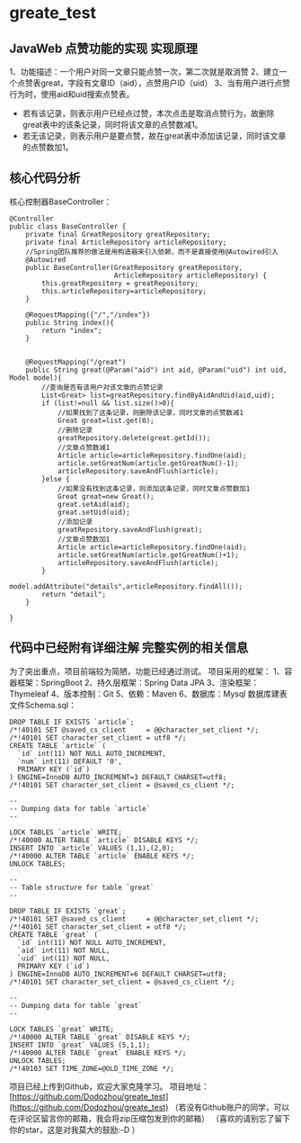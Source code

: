 # greate_test
JavaWeb 点赞功能的实现
实现原理
----
1、功能描述：一个用户对同一文章只能点赞一次，第二次就是取消赞
2、建立一个点赞表great，字段有文章ID（aid），点赞用户ID（uid）
3、当有用户进行点赞行为时，使用aid和uid搜索点赞表。

 - 若有该记录，则表示用户已经点过赞，本次点击是取消点赞行为，故删除great表中的该条记录，同时将该文章的点赞数减1。
 - 若无该记录，则表示用户是要点赞，故在great表中添加该记录，同时该文章的点赞数加1。

核心代码分析
------
核心控制器BaseController：

```
@Controller
public class BaseController {
    private final GreatRepository greatRepository;
    private final ArticleRepository articleRepository;
    //Spring团队推荐的做法是用构造器来引入依赖，而不是直接使用@Autowired引入
    @Autowired
    public BaseController(GreatRepository greatRepository,
                          ArticleRepository articleRepository) {
        this.greatRepository = greatRepository;
        this.articleRepository=articleRepository;
    }

    @RequestMapping({"/","/index"})
    public String index(){
        return "index";
    }


    @RequestMapping("/great")
    public String great(@Param("aid") int aid, @Param("uid") int uid, Model model){
        //查询是否有该用户对该文章的点赞记录
        List<Great> list=greatRepository.findByAidAndUid(aid,uid);
        if (list!=null && list.size()>0){
            //如果找到了这条记录，则删除该记录，同时文章的点赞数减1
            Great great=list.get(0);
            //删除记录
            greatRepository.delete(great.getId());
            //文章点赞数减1
            Article article=articleRepository.findOne(aid);
            article.setGreatNum(article.getGreatNum()-1);
            articleRepository.saveAndFlush(article);
        }else {
            //如果没有找到这条记录，则添加这条记录，同时文章点赞数加1
            Great great=new Great();
            great.setAid(aid);
            great.setUid(uid);
            //添加记录
            greatRepository.saveAndFlush(great);
            //文章点赞数加1
            Article article=articleRepository.findOne(aid);
            article.setGreatNum(article.getGreatNum()+1);
            articleRepository.saveAndFlush(article);
        }
                model.addAttribute("details",articleRepository.findAll());
        return "detail";
    }

}

```
代码中已经附有详细注解
完整实例的相关信息
---------
为了突出重点，项目前端较为简陋，功能已经通过测试。
项目采用的框架：
1、容器框架：SpringBoot
2、持久层框架：Spring Data JPA
3、渲染框架：Thymeleaf
4、版本控制：Git
5、依赖：Maven
6、数据库：Mysql
数据库建表文件Schema.sql：

```
DROP TABLE IF EXISTS `article`;
/*!40101 SET @saved_cs_client     = @@character_set_client */;
/*!40101 SET character_set_client = utf8 */;
CREATE TABLE `article` (
  `id` int(11) NOT NULL AUTO_INCREMENT,
  `num` int(11) DEFAULT '0',
  PRIMARY KEY (`id`)
) ENGINE=InnoDB AUTO_INCREMENT=3 DEFAULT CHARSET=utf8;
/*!40101 SET character_set_client = @saved_cs_client */;

--
-- Dumping data for table `article`
--

LOCK TABLES `article` WRITE;
/*!40000 ALTER TABLE `article` DISABLE KEYS */;
INSERT INTO `article` VALUES (1,1),(2,0);
/*!40000 ALTER TABLE `article` ENABLE KEYS */;
UNLOCK TABLES;

--
-- Table structure for table `great`
--

DROP TABLE IF EXISTS `great`;
/*!40101 SET @saved_cs_client     = @@character_set_client */;
/*!40101 SET character_set_client = utf8 */;
CREATE TABLE `great` (
  `id` int(11) NOT NULL AUTO_INCREMENT,
  `aid` int(11) NOT NULL,
  `uid` int(11) NOT NULL,
  PRIMARY KEY (`id`)
) ENGINE=InnoDB AUTO_INCREMENT=6 DEFAULT CHARSET=utf8;
/*!40101 SET character_set_client = @saved_cs_client */;

--
-- Dumping data for table `great`
--

LOCK TABLES `great` WRITE;
/*!40000 ALTER TABLE `great` DISABLE KEYS */;
INSERT INTO `great` VALUES (5,1,1);
/*!40000 ALTER TABLE `great` ENABLE KEYS */;
UNLOCK TABLES;
/*!40103 SET TIME_ZONE=@OLD_TIME_ZONE */;
```

项目已经上传到Github，欢迎大家克隆学习。
项目地址：[https://github.com/Dodozhou/greate_test](https://github.com/Dodozhou/greate_test)
（若没有Github账户的同学，可以在评论区留言你的邮箱，我会将zip压缩包发到你的邮箱）
（喜欢的请别忘了留下你的star，这是对我莫大的鼓励:-D ）
